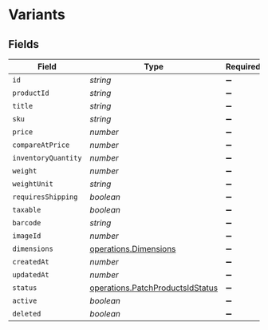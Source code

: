 # Variants


## Fields

| Field                                                                                | Type                                                                                 | Required                                                                             | Description                                                                          |
| ------------------------------------------------------------------------------------ | ------------------------------------------------------------------------------------ | ------------------------------------------------------------------------------------ | ------------------------------------------------------------------------------------ |
| `id`                                                                                 | *string*                                                                             | :heavy_minus_sign:                                                                   | N/A                                                                                  |
| `productId`                                                                          | *string*                                                                             | :heavy_minus_sign:                                                                   | N/A                                                                                  |
| `title`                                                                              | *string*                                                                             | :heavy_minus_sign:                                                                   | N/A                                                                                  |
| `sku`                                                                                | *string*                                                                             | :heavy_minus_sign:                                                                   | N/A                                                                                  |
| `price`                                                                              | *number*                                                                             | :heavy_minus_sign:                                                                   | N/A                                                                                  |
| `compareAtPrice`                                                                     | *number*                                                                             | :heavy_minus_sign:                                                                   | N/A                                                                                  |
| `inventoryQuantity`                                                                  | *number*                                                                             | :heavy_minus_sign:                                                                   | N/A                                                                                  |
| `weight`                                                                             | *number*                                                                             | :heavy_minus_sign:                                                                   | N/A                                                                                  |
| `weightUnit`                                                                         | *string*                                                                             | :heavy_minus_sign:                                                                   | N/A                                                                                  |
| `requiresShipping`                                                                   | *boolean*                                                                            | :heavy_minus_sign:                                                                   | N/A                                                                                  |
| `taxable`                                                                            | *boolean*                                                                            | :heavy_minus_sign:                                                                   | N/A                                                                                  |
| `barcode`                                                                            | *string*                                                                             | :heavy_minus_sign:                                                                   | N/A                                                                                  |
| `imageId`                                                                            | *number*                                                                             | :heavy_minus_sign:                                                                   | N/A                                                                                  |
| `dimensions`                                                                         | [operations.Dimensions](../../models/operations/dimensions.md)                       | :heavy_minus_sign:                                                                   | N/A                                                                                  |
| `createdAt`                                                                          | *number*                                                                             | :heavy_minus_sign:                                                                   | N/A                                                                                  |
| `updatedAt`                                                                          | *number*                                                                             | :heavy_minus_sign:                                                                   | N/A                                                                                  |
| `status`                                                                             | [operations.PatchProductsIdStatus](../../models/operations/patchproductsidstatus.md) | :heavy_minus_sign:                                                                   | N/A                                                                                  |
| `active`                                                                             | *boolean*                                                                            | :heavy_minus_sign:                                                                   | N/A                                                                                  |
| `deleted`                                                                            | *boolean*                                                                            | :heavy_minus_sign:                                                                   | N/A                                                                                  |